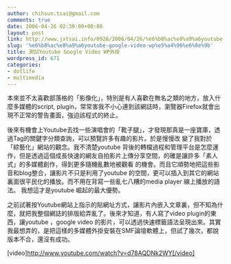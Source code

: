 ```yaml
---
author: chihsun.tsai@gmail.com
comments: true
date: 2006-04-26 02:39:00+00:00
layout: post
link: http://www.jxtsai.info/0928/2006/04/26/%e6%b8%ac%e8%a9%a6youtube-google-video-wp%e5%a4%96%e6%8e%9b/
slug: '%e6%b8%ac%e8%a9%a6youtube-google-video-wp%e5%a4%96%e6%8e%9b'
title: 測試Youtube Google Video WP外掛
wordpress_id: 671
categories:
- dotlife
- multimedia
---
```


本來並不太喜歡部落格的「影像化」，特別是有人喜歡在無名之類的地方，放入什麼多媒體的script, plugin，常常害我不小心連到該網誌時，瀏覽器Firefox就會出現不正常的警告畫面，強迫該程式的終止。  
  
後來有機會上Youtube去找一些演唱會的「靴子腿」，才發現那真是一座寶庫，透過Tag的關鍵字分類查詢，可以預覽許多有趣的影片。於是慢慢改 變了我對於「綜藝化」網站的觀念。我不清楚youtube 背後的轉檔過程和管理平台是怎麼運作，但是透過這個成長快速的網友自拍影片上傳分享空間，的確是讓許多「素人式」的多媒體創作，得到更多隨機亂數地被觀看 的機會。而且它順勢地把這些影音和blog整合，讓影片不只是利用了youtube 的空間，更可以插入到其它的網站裏面很平民化的播放。而不用在背寫一些亂七八糟的media player 線上播放的語法。 我想這才是youtube 崛起的最大優勢。  
  
之前試著按Youtube網站上指示的貼網址方式，讓影片內嵌入文章裏，但不知為什麼，就把我整個網誌的排版給弄亂了。後來才知道，有人寫了video plugin的東西，讓youtube ，google video 的影片，可以透過快速標籤語法呈現出來。其實我最想弄的，是把這樣的多媒體外掛安裝在SMF論壇軟體上，但試了幾次，都說版本不合，還沒有成功。  
  
[video]http://www.youtube.com/watch?v=d78AQDNk2WY[/video]
